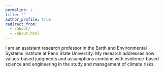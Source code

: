 ```yaml
---
permalink: /
title: ""
author_profile: true
redirect_from: 
  - /about/
  - /about.html
---
```


I am an assistant research professor in the Earth and Environmental Systems Institute at Penn State University. My research addresses how values-based judgments and assumptions combine with evidence-based science and engineering in the study and management of climate risks.
